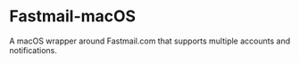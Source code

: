 # Fastmail-macOS
A macOS wrapper around Fastmail.com that supports multiple accounts and notifications.
